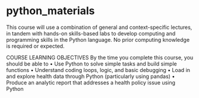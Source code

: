 # python_materials
This course will use a combination of general and context-specific lectures, in tandem with hands-on skills-based labs to develop computing and programming skills in the Python language. No prior computing knowledge is required or expected.

COURSE LEARNING OBJECTIVES 
By the time you complete this course, you should be able to
•	Use Python to solve simple tasks and build simple functions
•	Understand coding loops, logic, and basic debugging
•	Load in and explore health data through Python (particularly using pandas)
•	Produce an analytic report that addresses a health policy issue using Python
